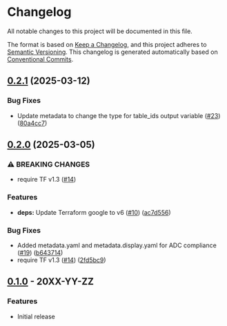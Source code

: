 # Changelog

All notable changes to this project will be documented in this file.

The format is based on
[Keep a Changelog](https://keepachangelog.com/en/1.0.0/),
and this project adheres to
[Semantic Versioning](https://semver.org/spec/v2.0.0.html).
This changelog is generated automatically based on [Conventional Commits](https://www.conventionalcommits.org/en/v1.0.0/).

## [0.2.1](https://github.com/GoogleCloudPlatform/terraform-google-bigtable/compare/v0.2.0...v0.2.1) (2025-03-12)


### Bug Fixes

* Update metadata to change the type for table_ids output variable ([#23](https://github.com/GoogleCloudPlatform/terraform-google-bigtable/issues/23)) ([80a4cc7](https://github.com/GoogleCloudPlatform/terraform-google-bigtable/commit/80a4cc759fe87a0153d1196308d9e40c61910ce0))

## [0.2.0](https://github.com/GoogleCloudPlatform/terraform-google-bigtable/compare/v0.1.0...v0.2.0) (2025-03-05)


### ⚠ BREAKING CHANGES

* require TF v1.3 ([#14](https://github.com/GoogleCloudPlatform/terraform-google-bigtable/issues/14))

### Features

* **deps:** Update Terraform google to v6 ([#10](https://github.com/GoogleCloudPlatform/terraform-google-bigtable/issues/10)) ([ac7d556](https://github.com/GoogleCloudPlatform/terraform-google-bigtable/commit/ac7d5565b38019b881d889f38d2680925b5fb62a))


### Bug Fixes

* Added metadata.yaml and metadata.display.yaml for ADC compliance ([#19](https://github.com/GoogleCloudPlatform/terraform-google-bigtable/issues/19)) ([b643714](https://github.com/GoogleCloudPlatform/terraform-google-bigtable/commit/b6437147f5b5948fb782af2ec3a7897115f09f3f))
* require TF v1.3 ([#14](https://github.com/GoogleCloudPlatform/terraform-google-bigtable/issues/14)) ([2fd5bc9](https://github.com/GoogleCloudPlatform/terraform-google-bigtable/commit/2fd5bc96eb4acef8d7651b263372d8c0733d4d6e))

## [0.1.0](https://github.com/terraform-google-modules/terraform-google-bigtable/releases/tag/v0.1.0) - 20XX-YY-ZZ

### Features

- Initial release

[0.1.0]: https://github.com/terraform-google-modules/terraform-google-bigtable/releases/tag/v0.1.0
